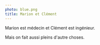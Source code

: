 ```yaml
---
photo: blue.png
title: Marion et Clément
---
```

Marion est médecin et Clément est ingénieur.


Mais on fait aussi pleins d'autre choses.
